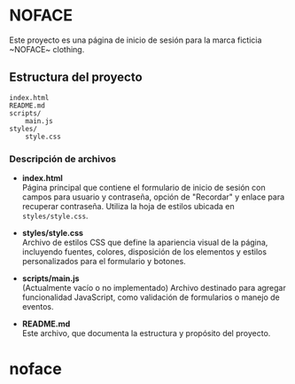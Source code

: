 # NOFACE

Este proyecto es una página de inicio de sesión para la marca ficticia ~NOFACE~ clothing.

## Estructura del proyecto

```
index.html
README.md
scripts/
    main.js
styles/
    style.css
```

### Descripción de archivos

- **index.html**  
  Página principal que contiene el formulario de inicio de sesión con campos para usuario y contraseña, opción de "Recordar" y enlace para recuperar contraseña. Utiliza la hoja de estilos ubicada en `styles/style.css`.

- **styles/style.css**  
  Archivo de estilos CSS que define la apariencia visual de la página, incluyendo fuentes, colores, disposición de los elementos y estilos personalizados para el formulario y botones.

- **scripts/main.js**  
  (Actualmente vacío o no implementado) Archivo destinado para agregar funcionalidad JavaScript, como validación de formularios o manejo de eventos.

- **README.md**  
  Este archivo, que documenta la estructura y propósito del proyecto.

# noface
